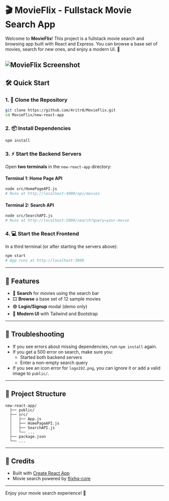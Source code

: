 # 🎬 MovieFlix - Fullstack Movie Search App

Welcome to **MovieFlix**! This project is a fullstack movie search and browsing app built with React and Express. You can browse a base set of movies, search for new ones, and enjoy a modern UI. 🚀

![MovieFlix Screenshot](public/screenshot.png)
---

## 🛠️ Quick Start

### 1. 🚚 Clone the Repository

```bash
git clone https://github.com/4ritr0/MovieFlix.git
cd MovieFlix/new-react-app
```

### 2. 📦 Install Dependencies

```bash
npm install
```

### 3. ⚡ Start the Backend Servers

Open **two terminals** in the `new-react-app` directory:

#### Terminal 1: Home Page API

```bash
node src/HomePageAPI.js
# Runs at http://localhost:4000/api/movies
```

#### Terminal 2: Search API

```bash
node src/SearchAPI.js
# Runs at http://localhost:5000/search?query=your-movie
```

### 4. 💻 Start the React Frontend

In a third terminal (or after starting the servers above):

```bash
npm start
# App runs at http://localhost:3000
```

---

## 📝 Features

- 🔎 **Search** for movies using the search bar
- 🎞️ **Browse** a base set of 12 sample movies
- 🟢 **Login/Signup** modal (demo only)
- 🌙 **Modern UI** with Tailwind and Bootstrap

---

## 🐞 Troubleshooting

- If you see errors about missing dependencies, run `npm install` again.
- If you get a 500 error on search, make sure you:
  - Started both backend servers
  - Enter a non-empty search query
- If you see an icon error for `logo192.png`, you can ignore it or add a valid image to `public/`.

---

## 📂 Project Structure

```
new-react-app/
  ├── public/
  ├── src/
  │   ├── App.js
  │   ├── HomePageAPI.js
  │   ├── SearchAPI.js
  │   └── ...
  ├── package.json
  └── ...
```

---

## 🙌 Credits

- Built with [Create React App](https://github.com/facebook/create-react-app)
- Movie search powered by [flixhq-core](https://www.npmjs.com/package/flixhq-core)

---

Enjoy your movie search experience! 🍿
